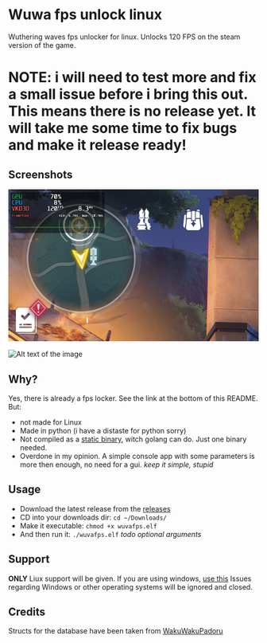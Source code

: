 # Wuwa fps unlock linux
Wuthering waves fps unlocker for linux. Unlocks 120 FPS on the steam version of the game.

# NOTE: i will need to test more and fix a small issue before i bring this out. This means there is no release yet. It will take me some time to fix bugs and make it release ready!

## Screenshots
![Alt text of the image](https://github.com/aamaanaa/wuwa-fps-unlock-linux/blob/main/fps1.png)

![Alt text of the image](https://github.com/aamaanaa/wuwa-fps-unlock-linux/blob/main/fps2.png)

## Why? 
Yes, there is already a fps locker. See the link at the bottom of this README. But:

- not made for Linux
- Made in python (i have a distaste for python sorry)
- Not compiled as a [static binary](https://en.wikipedia.org/wiki/Static_build), witch golang can do. Just one binary needed.
- Overdone in my opinion. A simple console app with some parameters is more then enough, no need for a gui. *keep it simple, stupid*

## Usage
- Download the latest release from the [releases](https://github.com/aamaanaa/wuwa-fps-unlock-linux/releases)
- CD into your downloads dir: `cd ~/Downloads/`
- Make it executable: `chmod +x wuvafps.elf`
- And then run it: `./wuvafps.elf`
*todo optional arguments*

## Support
**ONLY** Liux support will be given. If you are using windows, [use this](https://github.com/WakuWakuPadoru/WuWa_Simple_FPSUnlocker)
Issues regarding Windows or other operating systems will be ignored and closed. 

## Credits
Structs for the database have been taken from [WakuWakuPadoru](https://github.com/WakuWakuPadoru/WuWa_Simple_FPSUnlocker/blob/master/src/config_modifiers/modifiers.py)
